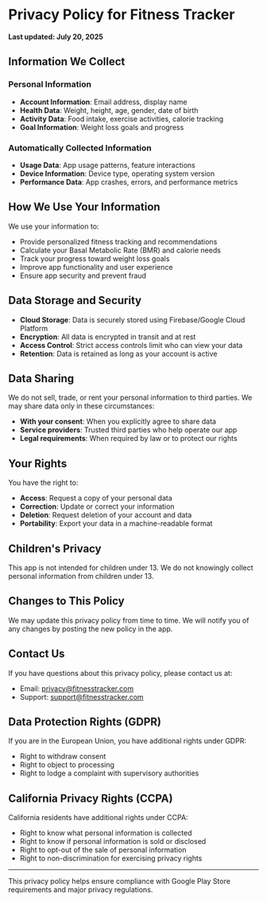 # Privacy Policy for Fitness Tracker

**Last updated: July 20, 2025**

## Information We Collect

### Personal Information
- **Account Information**: Email address, display name
- **Health Data**: Weight, height, age, gender, date of birth
- **Activity Data**: Food intake, exercise activities, calorie tracking
- **Goal Information**: Weight loss goals and progress

### Automatically Collected Information
- **Usage Data**: App usage patterns, feature interactions
- **Device Information**: Device type, operating system version
- **Performance Data**: App crashes, errors, and performance metrics

## How We Use Your Information

We use your information to:
- Provide personalized fitness tracking and recommendations
- Calculate your Basal Metabolic Rate (BMR) and calorie needs
- Track your progress toward weight loss goals
- Improve app functionality and user experience
- Ensure app security and prevent fraud

## Data Storage and Security

- **Cloud Storage**: Data is securely stored using Firebase/Google Cloud Platform
- **Encryption**: All data is encrypted in transit and at rest
- **Access Control**: Strict access controls limit who can view your data
- **Retention**: Data is retained as long as your account is active

## Data Sharing

We do not sell, trade, or rent your personal information to third parties. We may share data only in these circumstances:
- **With your consent**: When you explicitly agree to share data
- **Service providers**: Trusted third parties who help operate our app
- **Legal requirements**: When required by law or to protect our rights

## Your Rights

You have the right to:
- **Access**: Request a copy of your personal data
- **Correction**: Update or correct your information
- **Deletion**: Request deletion of your account and data
- **Portability**: Export your data in a machine-readable format

## Children's Privacy

This app is not intended for children under 13. We do not knowingly collect personal information from children under 13.

## Changes to This Policy

We may update this privacy policy from time to time. We will notify you of any changes by posting the new policy in the app.

## Contact Us

If you have questions about this privacy policy, please contact us at:
- Email: privacy@fitnesstracker.com
- Support: support@fitnesstracker.com

## Data Protection Rights (GDPR)

If you are in the European Union, you have additional rights under GDPR:
- Right to withdraw consent
- Right to object to processing
- Right to lodge a complaint with supervisory authorities

## California Privacy Rights (CCPA)

California residents have additional rights under CCPA:
- Right to know what personal information is collected
- Right to know if personal information is sold or disclosed
- Right to opt-out of the sale of personal information
- Right to non-discrimination for exercising privacy rights

---

This privacy policy helps ensure compliance with Google Play Store requirements and major privacy regulations.